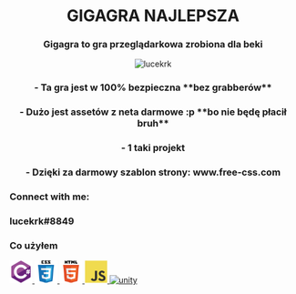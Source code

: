 <h1 align="center">GIGAGRA NAJLEPSZA</h1>
<h3 align="center">Gigagra to gra przeglądarkowa zrobiona dla beki</h3>

<p align="center"> <img src="https://komarev.com/ghpvc/?username=lucekrk&label=Profile%20views&color=0e75b6&style=flat" alt="lucekrk" /> </p>



<h3 align="center">- Ta gra jest w 100% bezpieczna **bez grabberów**</h3>

<h3 align="center">- Dużo jest assetów z neta darmowe :p **bo nie będę płacił bruh**</h3>

<h3 align="center">- 1 taki projekt</h3>

<h3 align="center">- Dzięki za darmowy szablon strony: www.free-css.com</h3>



<h3 align="left">Connect with me:</h3>
<h3 align="left">lucekrk#8849</h3>



<h3 align="left">Co użyłem</h3>
<p align="left"> <a href="https://www.w3schools.com/cs/" target="_blank" rel="noreferrer"> <img src="https://raw.githubusercontent.com/devicons/devicon/master/icons/csharp/csharp-original.svg" alt="csharp" width="40" height="40"/> </a> <a href="https://www.w3schools.com/css/" target="_blank" rel="noreferrer"> <img src="https://raw.githubusercontent.com/devicons/devicon/master/icons/css3/css3-original-wordmark.svg" alt="css3" width="40" height="40"/> </a> <a href="https://www.w3.org/html/" target="_blank" rel="noreferrer"> <img src="https://raw.githubusercontent.com/devicons/devicon/master/icons/html5/html5-original-wordmark.svg" alt="html5" width="40" height="40"/> </a> <a href="https://developer.mozilla.org/en-US/docs/Web/JavaScript" target="_blank" rel="noreferrer"> <img src="https://raw.githubusercontent.com/devicons/devicon/master/icons/javascript/javascript-original.svg" alt="javascript" width="40" height="40"/> </a> <a href="https://unity.com/" target="_blank" rel="noreferrer"> <img src="https://www.vectorlogo.zone/logos/unity3d/unity3d-icon.svg" alt="unity" width="40" height="40"/> </a> </p>
